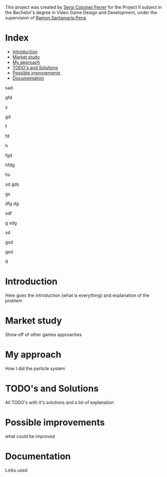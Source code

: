 This project was created by [Sergi Colomer Ferrer](https://github.com/Lladruc37) for the Project II subject in the Bachelor's degree in Video Game Design and Development, under the supervision of [Ramon Santamaria Pena](https://github.com/raysan5)

# Index
- [Introduction](#introduction)
- [Market study](#market-study)
- [My approach](#my-approach)
- [TODO's and Solutions](#todos-and-solutions)
- [Possible improvements](#possible-improvements)
- [Documentation](#documentation)

sad

gfd

s

gd

f

fd

h

fgd

hfdg

hs

sd
gds

gs

dfg
dg


sdf

g
sdg

sd

gsd

gsd

d

# Introduction
Here goes the introduction (what is everything) and explanation of the problem

# Market study
Show off of other games approaches

# My approach
How I did the particle system

# TODO's and Solutions
All TODO's with it's solutions and a bit of explanation

# Possible improvements
what could be improved

# Documentation
Links used
